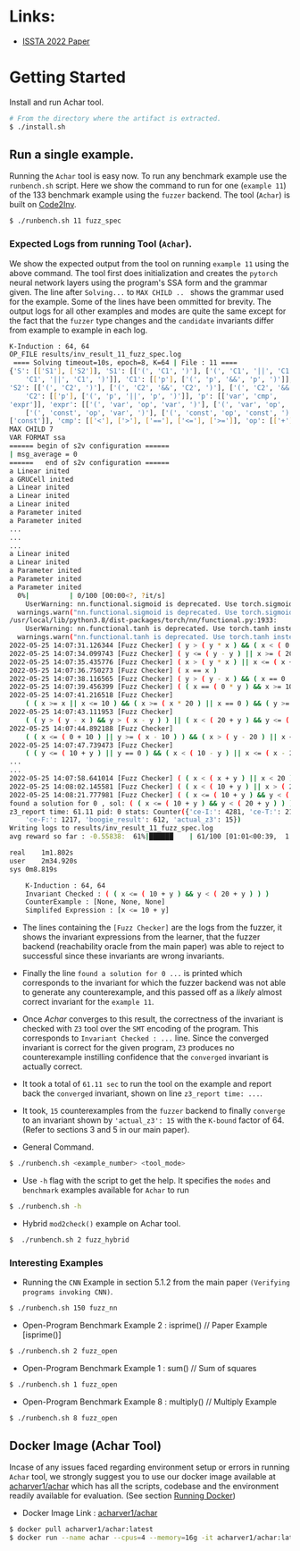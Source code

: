 # Links:

- [ISSTA 2022 Paper](https://dl.acm.org/doi/abs/10.1145/3533767.3534381)

# Getting Started

Install and run Achar tool.

```bash
# From the directory where the artifact is extracted.
$ ./install.sh
```

## Run a single example.

Running the `Achar` tool is easy now. To run any benchmark example use the `runbench.sh` script. 
Here we show the command to run for one (`example 11`) of the 133 benchmark example using the `fuzzer` backend.
The tool (`Achar`) is built on [Code2Inv](https://github.com/PL-ML/code2inv).

```bash
$ ./runbench.sh 11 fuzz_spec
```

### Expected Logs from running Tool (`Achar`).

We show the expected output from the tool on running `example 11` using the above command. The tool first does initialization and creates 
the `pytorch` neural network layers using the program's SSA form and the grammar given. The line after `Solving...` to `MAX CHILD .. ` shows
the grammar used for the example. Some of the lines have been ommitted for brevity. The output logs for all other examples and modes 
are quite the same except for the fact that the `fuzzer` type changes and the `candidate` invariants differ from example to example in each log.

```bash
K-Induction : 64, 64
OP_FILE results/inv_result_11_fuzz_spec.log
 ==== Solving timeout=10s, epoch=8, K=64 | File : 11 ==== 
{'S': [['S1'], ['S2']], 'S1': [['(', 'C1', ')'], ['(', 'C1', '||', 'C1', ')'], ['(', 'C1', '||', 
	'C1', '||', 'C1', ')']], 'C1': [['p'], ['(', 'p', '&&', 'p', ')']], 
'S2': [['(', 'C2', ')'], ['(', 'C2', '&&', 'C2', ')'], ['(', 'C2', '&&', 'C2', '&&', 'C2',')']], 
	'C2': [['p'], ['(', 'p', '||', 'p', ')']], 'p': [['var', 'cmp', 
'expr']], 'expr': [['(', 'var', 'op', 'var', ')'], ['(', 'var', 'op', 'const', ')'], 
	['(', 'const', 'op', 'var', ')'], ['(', 'const', 'op', 'const', ')'], ['var'], 
['const']], 'cmp': [['<'], ['>'], ['=='], ['<='], ['>=']], 'op': [['+'], ['-'], ['*']]}
MAX CHILD 7
VAR FORMAT ssa
====== begin of s2v configuration ======
| msg_average = 0
======   end of s2v configuration ======
a Linear inited
a GRUCell inited
a Linear inited
a Linear inited
a Linear inited
a Parameter inited
a Parameter inited
...
...
...
a Linear inited
a Linear inited
a Parameter inited
a Parameter inited
a Parameter inited
  0%|          | 0/100 [00:00<?, ?it/s]
  	UserWarning: nn.functional.sigmoid is deprecated. Use torch.sigmoid instead.
  warnings.warn("nn.functional.sigmoid is deprecated. Use torch.sigmoid instead.")
/usr/local/lib/python3.8/dist-packages/torch/nn/functional.py:1933: 
	UserWarning: nn.functional.tanh is deprecated. Use torch.tanh instead.
  warnings.warn("nn.functional.tanh is deprecated. Use torch.tanh instead.")
2022-05-25 14:07:31.126344 [Fuzz Checker] ( y > ( y * x ) && ( x < ( 0 + x ) || y >= (y+10)))
2022-05-25 14:07:34.099743 [Fuzz Checker] ( y <= ( y - y ) || x >= ( 20 * x ) )
2022-05-25 14:07:35.435776 [Fuzz Checker] ( x > ( y * x ) || x <= ( x + y ) )
2022-05-25 14:07:36.750273 [Fuzz Checker] ( x == x )
2022-05-25 14:07:38.116565 [Fuzz Checker] ( y > ( y - x ) && ( x == 0 || x == 10 ) && x>=(20-x))
2022-05-25 14:07:39.456399 [Fuzz Checker] ( ( x == ( 0 * y ) && x >= 10 ) )
2022-05-25 14:07:41.216518 [Fuzz Checker] 
	( ( x >= x || x <= 10 ) && ( x >= ( x * 20 ) || x == 0 ) && ( y >= ( y - 20 ) || x>=(x+y)))
2022-05-25 14:07:43.111953 [Fuzz Checker] 
	( ( y > ( y - x ) && y > ( x - y ) ) || ( x < ( 20 + y ) && y <= ( y - x ) ) )
2022-05-25 14:07:44.892188 [Fuzz Checker] 
	( ( x <= ( 0 + 10 ) || y >= ( x - 10 ) ) && ( x > ( y - 20 ) || x <= 20 ) )
2022-05-25 14:07:47.739473 [Fuzz Checker] 
	( ( y <= ( 10 + y ) || y == 0 ) && ( x < ( 10 - y ) || x <= ( x - 20 ) ) )
...
...
2022-05-25 14:07:58.641014 [Fuzz Checker] ( ( x < ( x + y ) || x < 20 ) )     
2022-05-25 14:08:02.145581 [Fuzz Checker] ( ( x < ( 10 + y ) || x > ( 20 + x ) ) )
2022-05-25 14:08:21.777981 [Fuzz Checker] ( ( x <= ( 10 + y ) && y < ( 20 + y ) ) )
found a solution for 0 , sol: ( ( x <= ( 10 + y ) && y < ( 20 + y ) ) )       
z3_report time: 61.11 pid: 0 stats: Counter({'ce-I:': 4281, 'ce-T:': 2166, 
	'ce-F:': 1217, 'boogie_result': 612, 'actual_z3': 15})
Writing logs to results/inv_result_11_fuzz_spec.log                           
avg reward so far : -0.55838:  61%|██████    | 61/100 [01:01<00:39,  1.00s/it]

real	1m1.802s
user	2m34.920s
sys	0m8.819s

	K-Induction : 64, 64
	Invariant Checked : ( ( x <= ( 10 + y ) && y < ( 20 + y ) ) )
	CounterExample : [None, None, None]
	Simplifed Expression : [x <= 10 + y]
```

- The lines containing the `[Fuzz Checker]` are the logs from the fuzzer, it shows the invariant expressions from the learner, that the 
fuzzer backend (reachability oracle from the main paper) was able to reject to successful since these invariants are wrong invariants.

- Finally the line `found a solution for 0 ...` is printed which corresponds to the invariant for which the fuzzer backend was not able to
generate any counterexample, and this passed off as a *likely* almost correct invariant for the `example 11`. 

- Once *Achar* converges to this result, the correctness of the invariant is checked with `Z3` tool over the `SMT` encoding of the program.
This corresponds to `Invariant Checked : ...` line. Since the converged invariant is correct for the given program, `Z3` produces no 
counterexample instilling confidence that the `converged` invariant is actually correct.

- It took a total of `61.11 sec` to run the tool on the example and report back the `converged` invariant, shown on line `z3_report time: ...`.
 
- It took, `15` counterexamples from the `fuzzer` backend to finally `converge` to an invariant shown by `'actual_z3': 15` with the `K-bound` factor 
of 64. (Refer to sections 3 and 5 in our main paper).

- General Command.

```bash
$ ./runbench.sh <example_number> <tool_mode>
```

- Use `-h` flag with the script to get the help. 
It specifies the `modes` and `benchmark` examples available for `Achar` to run

```bash
$ ./runbench.sh -h
```

- Hybrid `mod2check()` example on Achar tool. 

```bash
$  ./runbench.sh 2 fuzz_hybrid
```

### Interesting Examples

- Running the `CNN` Example in section 5.1.2 from the main paper `(Verifying programs invoking CNN)`. 

```bash
$ ./runbench.sh 150 fuzz_nn
```

- Open-Program Benchmark Example 2 : isprime() // Paper Example [isprime()]

```bash
$ ./runbench.sh 2 fuzz_open
```

- Open-Program Benchmark Example 1 : sum() // Sum of squares

```bash
$ ./runbench.sh 1 fuzz_open
```

- Open-Program Benchmark Example 8 : multiply() // Multiply Example

```bash
$ ./runbench.sh 8 fuzz_open
```


## Docker Image (Achar Tool)

Incase of any issues faced regarding environment setup or errors in running `Achar` tool, we strongly suggest you to use our docker image available at [acharver1/achar](https://hub.docker.com/r/acharver1/achar) which has all the scripts, codebase and the environment readily available for evaluation. (See section [Running Docker](#running-docker))

- Docker Image Link : [acharver1/achar](https://hub.docker.com/r/acharver1/achar)

```bash
$ docker pull acharver1/achar:latest
$ docker run --name achar --cpus=4 --memory=16g -it acharver1/achar:latest
```
